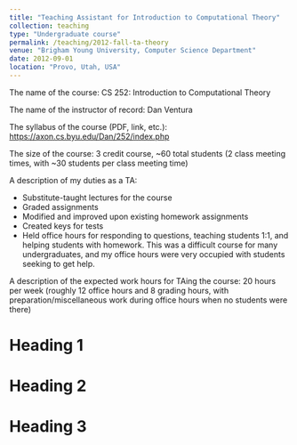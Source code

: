 ```yaml
---
title: "Teaching Assistant for Introduction to Computational Theory"
collection: teaching
type: "Undergraduate course"
permalink: /teaching/2012-fall-ta-theory
venue: "Brigham Young University, Computer Science Department"
date: 2012-09-01
location: "Provo, Utah, USA"
---
```


The name of the course: CS 252: Introduction to Computational Theory

The name of the instructor of record: Dan Ventura

The syllabus of the course (PDF, link, etc.): https://axon.cs.byu.edu/Dan/252/index.php

The size of the course: 3 credit course, ~60 total students (2 class meeting times, with ~30 students per class meeting time)

A description of my duties as a TA:

  - Substitute-taught lectures for the course
  - Graded assignments
  - Modified and improved upon existing homework assignments
  - Created keys for tests
  - Held office hours for responding to questions, teaching students 1:1, and helping students with homework. This was a difficult course for many undergraduates, and my office hours were very occupied with students seeking to get help.

A description of the expected work hours for TAing the course: 20 hours per week (roughly 12 office hours and 8 grading hours, with preparation/miscellaneous work during office hours when no students were there)

Heading 1
======

Heading 2
======

Heading 3
======

